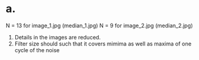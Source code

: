# a.
N = 13 for image_1.jpg (median_1.jpg)
N = 9 for image_2.jpg  (median_2.jpg)

1. Details in the images are reduced.
2. Filter size should such that it covers mimima as well as 
   maxima of one cycle of the noise
